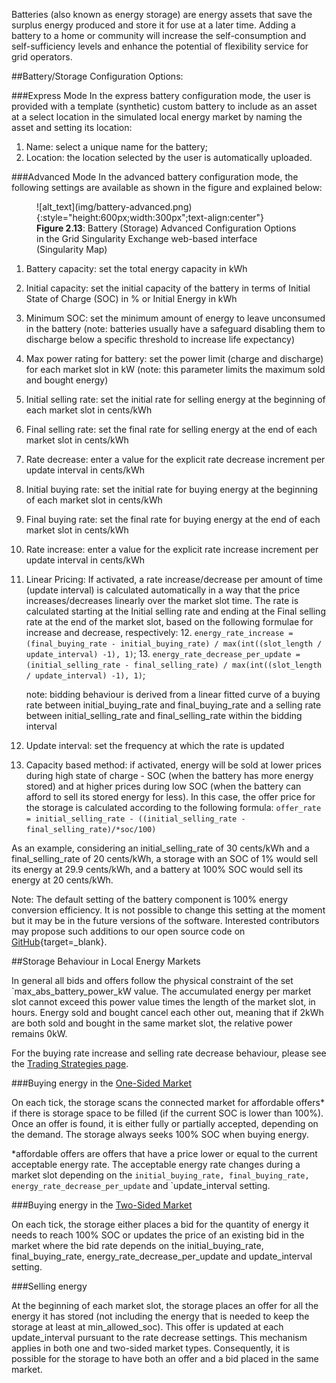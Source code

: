 Batteries (also known as energy storage) are energy assets that save the surplus energy produced and store it for use at a later time. Adding a battery to a home or community will increase the self-consumption and self-sufficiency levels and enhance the potential of flexibility service for grid operators.

##Battery/Storage Configuration Options:

###Express Mode
In the express battery configuration mode, the user is provided with a template (synthetic) custom battery to include as an asset at a select location in the simulated local energy market by naming the asset and setting its location:

1. Name: select a unique name for the battery;
2. Location: the location selected by the user is automatically uploaded.

###Advanced Mode
In the advanced battery configuration mode, the following settings are available as shown in the figure and explained below:
<figure markdown>
  ![alt_text](img/battery-advanced.png){:style="height:600px;width:300px";text-align:center"}
  <figcaption><b>Figure 2.13</b>: Battery (Storage) Advanced Configuration Options in the Grid Singularity Exchange web-based interface (Singularity Map)
</figcaption>
</figure>

1. Battery capacity: set the total energy capacity in kWh
2. Initial capacity: set the initial capacity of the battery in terms of Initial State of Charge (SOC) in % or Initial Energy in kWh
3. Minimum SOC: set the minimum amount of energy to leave unconsumed in the battery (note: batteries usually have a safeguard disabling them to discharge below a specific threshold to increase life expectancy)
4. Max power rating for battery: set the power limit (charge and discharge) for each market slot in kW (note: this parameter limits the maximum sold and bought energy)
5. Initial selling rate: set the initial  rate for selling energy at the beginning of each market slot in cents/kWh
6. Final selling rate: set the final rate for selling energy at the end of each market slot in cents/kWh
7. Rate decrease: enter a value for the explicit rate decrease increment per update interval in cents/kWh
8. Initial buying rate: set the initial rate for buying energy at the beginning of each market slot in cents/kWh
9. Final buying rate: set the final rate for buying energy at the end of each market slot in cents/kWh
10. Rate increase: enter a value for the explicit rate increase increment per update interval in cents/kWh
11. Linear Pricing: If activated, a rate increase/decrease per amount of time (update interval) is calculated automatically in a way that the price increases/decreases linearly over the market slot time. The rate is calculated starting at the Initial selling rate and ending at the Final selling rate at the end of the market slot, based on the following formulae for increase and decrease, respectively:
    12. `energy_rate_increase = (final_buying_rate - initial_buying_rate) / max(int((slot_length / update_interval) -1), 1)`;
    13. `energy_rate_decrease_per_update = (initial_selling_rate - final_selling_rate) / max(int((slot_length / update_interval) -1), 1)`;

    note: bidding behaviour is derived from a linear fitted curve of a buying rate between initial_buying_rate and final_buying_rate and a selling rate between initial_selling_rate and final_selling_rate within the bidding interval
12. Update interval: set the frequency at which the rate is updated
13. Capacity based method: if activated, energy will be sold at lower prices during high state of charge - SOC (when the battery has more energy stored) and at higher prices during low SOC (when the battery can afford to sell its stored energy for less). In this case, the offer price for the storage is calculated according to the following formula: `offer_rate = initial_selling_rate - ((initial_selling_rate - final_selling_rate)/*soc/100)`

As an example, considering an initial_selling_rate of 30 cents/kWh and a final_selling_rate of 20 cents/kWh, a storage with an SOC of 1% would sell its energy at 29.9 cents/kWh, and a battery at 100% SOC would sell its energy at 20 cents/kWh.

Note: The default setting of the battery component is 100% energy conversion efficiency.  It is not possible to change this setting at the moment but it may be in the future versions of the software. Interested contributors may propose such additions to our open source code on [GitHub](https://github.com/gridsingularity/gsy-e){target=_blank}.

##Storage Behaviour in Local Energy Markets

In general all bids and offers follow the physical constraint of the set `max_abs_battery_power_kW value. The accumulated energy per market slot cannot exceed this power value times the length of the market slot, in hours. Energy sold and bought cancel each other out, meaning that if 2kWh are both sold and bought in the same market slot, the relative power remains 0kW.

For the buying rate increase and selling rate decrease behaviour, please see the [Trading Strategies page](default-trading-strategy.md).

###Buying energy in the [One-Sided Market](one-sided-pay-as-offer.md)

On each tick, the storage scans the connected market for affordable offers* if there is storage space to be filled (if the current SOC is lower than 100%). Once an offer is found, it is either fully or partially accepted, depending on the demand. The storage always seeks 100% SOC when buying energy.

*affordable offers are offers that have a price lower or equal to the current acceptable energy rate. The acceptable energy rate changes during a market slot depending on the `initial_buying_rate, final_buying_rate, energy_rate_decrease_per_update` and `update_interval setting.

###Buying energy in the [Two-Sided Market](two-sided-pay-as-bid.md)

On each tick, the storage either places a bid for the quantity of energy it needs to reach 100% SOC or updates the price of an existing bid in the market where the bid rate depends on the initial_buying_rate, final_buying_rate, energy_rate_decrease_per_update and update_interval setting.

###Selling energy

At the beginning of each market slot, the storage places an offer for all the energy it has stored (not including the energy that is needed to keep the storage at least at min_allowed_soc). This offer is updated at each update_interval pursuant to the rate decrease settings. This mechanism applies in both one and two-sided market types. Consequently, it is possible for the storage to have both an offer and a bid placed in the same market.
